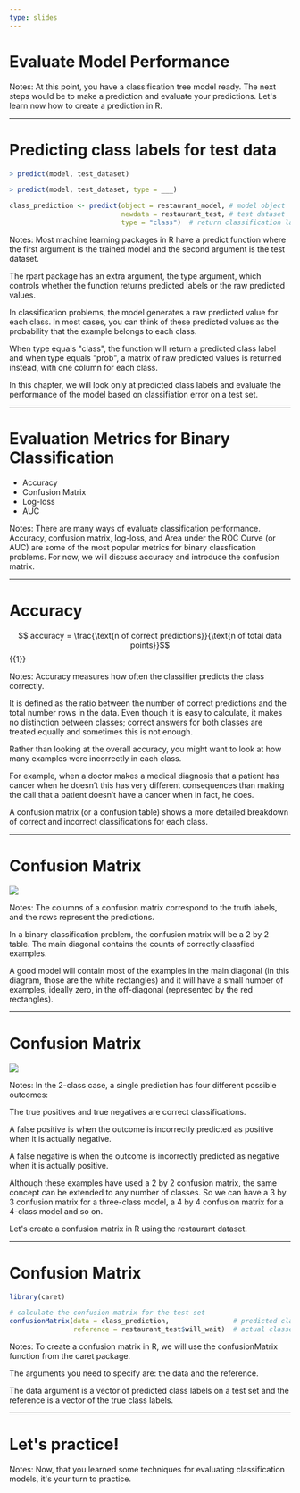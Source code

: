```yaml
---
type: slides
---
```


# Evaluate Model Performance

Notes: At this point, you have a classification tree model ready. The next steps would be to make a prediction and evaluate your predictions. Let's learn now how to create a prediction in R.

---

# Predicting  class labels for test data

```r out
> predict(model, test_dataset)
```

```r out
> predict(model, test_dataset, type = ___)
```

```r out
class_prediction <- predict(object = restaurant_model, # model object 
                            newdata = restaurant_test, # test dataset
                            type = "class")  # return classification labels
```

Notes: Most machine learning packages in R have a predict function where the first argument is the trained model and the second argument is the test dataset.  

The rpart package has an extra argument, the type argument, which controls whether the function returns predicted labels or the raw predicted values.  

In classification problems, the model generates a raw predicted value for each class.  In most cases, you can think of these predicted values as the probability that the example belongs to each class.  

When type equals "class", the function will return a predicted class label and when type equals "prob", a matrix of raw predicted values is returned instead, with one column for each class.  

In this chapter, we will look only at predicted class labels and evaluate the performance of the model based on classifiation error on a test set.

---

# Evaluation Metrics for Binary Classification

- Accuracy
- Confusion Matrix
- Log-loss
- AUC

Notes: There are many ways of evaluate classification performance. Accuracy, confusion matrix, log-loss, and Area under the ROC Curve (or AUC) are some of the most popular metrics for binary classfication problems. 
For now, we will discuss accuracy and introduce the confusion matrix.

---

# Accuracy

$$ accuracy = \frac{\text{n of correct predictions}}{\text{n of total data points}}$$ {{1}}

Notes: Accuracy measures how often the classifier predicts the class correctly. 

It is defined as the ratio between the number of correct predictions and the total number rows in the data. Even though it is easy to calculate, it makes no distinction between classes; correct answers for both classes are treated equally and sometimes this is not enough.

Rather than looking at the overall accuracy, you might want to look at how many examples were incorrectly in each class.  

For example, when a doctor makes a medical diagnosis that a patient has cancer when he doesn’t this has very different consequences than making the call that a patient doesn’t have a cancer when in fact, he does.

A confusion matrix (or a confusion table) shows a more detailed breakdown of correct and incorrect classifications for each class.

---

# Confusion Matrix

![](https://github.com/open-data-courses/tree-based-models-in-r/blob/master/images/confusion_matrix_blank.png?raw=TRUE)

Notes: The columns of a confusion matrix correspond to the truth labels, and the rows represent the predictions.

In a binary classification problem, the confusion matrix will be a 2 by 2 table.  The main diagonal contains the counts of correctly classfied examples. 

A good model will contain most of the examples in the main diagonal (in this diagram, those are the white rectangles) and it will have a small number of examples, ideally zero, in the off-diagonal (represented by the red rectangles). 

---

# Confusion Matrix

![](https://github.com/open-data-courses/tree-based-models-in-r/blob/master/images/confusion_matrix.png?raw=TRUE)

Notes: In the 2-class case, a single prediction has four different possible outcomes:  

The true positives and true negatives are correct classifications. 

A false positive is when the outcome is incorrectly predicted as positive when it is actually negative. 

A false negative is when the outcome is incorrectly predicted as negative when it is actually positive. 

Although these examples have used a 2 by 2 confusion matrix, the same concept can be extended to any number of classes.  So we can have a 3 by 3 confusion matrix for a three-class model, a 4 by 4 confusion matrix for a 4-class model and so on.

Let's create a confusion matrix in R using the restaurant dataset.

---

# Confusion Matrix

```r
library(caret)

# calculate the confusion matrix for the test set
confusionMatrix(data = class_prediction,                # predicted classes
                reference = restaurant_test$will_wait)  # actual classes

```

Notes: To create a confusion matrix in R, we will use the confusionMatrix function from the caret package. 

The arguments you need to specify are: the data and the reference. 

The data argument is a vector of predicted class labels on a test set and the reference is a vector of the true class labels. 

---

# Let's practice!

Notes: Now, that you learned some techniques for evaluating classification models, it's your turn to practice.
